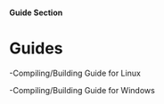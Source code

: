 #### Guide Section

# Guides
-Compiling/Building Guide for Linux

-Compiling/Building Guide for Windows



